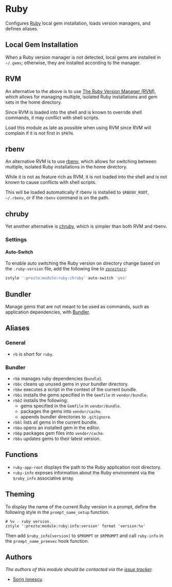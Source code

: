 Ruby
====

Configures [Ruby][1] local gem installation, loads version managers, and defines
aliases.

Local Gem Installation
----------------------

When a Ruby version manager is not detected, local gems are installed in
`~/.gems`; otherwise, they are installed according to the manager.

RVM
---

An alternative to the above is to use [The Ruby Version Manager (RVM)][2], which
allows for managing multiple, isolated Ruby installations and gem sets in the
home directory.

Since RVM is loaded into the shell and is known to override shell commands, it
may conflict with shell scripts.

Load this module as late as possible when using RVM since RVM will complain if
it is not first in `$PATH`.

rbenv
-----

An alternative RVM is to use [rbenv][3], which allows for switching between
multiple, isolated Ruby installations in the home directory.

While it is not as feature rich as RVM, it is not loaded into the shell and is
not known to cause conflicts with shell scripts.

This will be loaded automatically if rbenv is installed to `$RBENV_ROOT`,
`~/.rbenv`, or if the `rbenv` command is on the path.

chruby
------

Yet another alternative is [chruby][4], which is simpler than both RVM and
rbenv.

### Settings

#### Auto-Switch

To enable auto switching the Ruby version on directory change based on the
`.ruby-version` file, add the following line to [`zpreztorc`][5]:

```sh
zstyle ':prezto:module:ruby:chruby' auto-switch 'yes'
```

Bundler
-------

Manage gems that are not meant to be used as commands, such as application
dependencies, with [Bundler][6].

Aliases
-------

### General

  - `rb` is short for `ruby`.

### Bundler

  - `rbb` manages ruby dependencies (`bundle`).
  - `rbbc` cleans up unused gems in your bundler directory.
  - `rbbe` executes a script in the context of the current bundle.
  - `rbbi` installs the gems specified in the `Gemfile` in `vendor/bundle`.
  - `rbbI` installs the following:
    - gems specified in the `Gemfile` in `vendor/bundle`.
    - packages the gems into `vendor/cache`.
    - appends bundler directories to  `.gitignore`.
  - `rbbl` lists all gems in the current bundle.
  - `rbbo` opens an installed gem in the editor.
  - `rbbp` packages gem files into `vendor/cache`.
  - `rbbu` updates gems to their latest version.

Functions
---------

  - `ruby-app-root` displays the path to the Ruby application root directory.
  - `ruby-info` exposes information about the Ruby environment via the
    `$ruby_info` associative array.

Theming
-------

To display the name of the current Ruby version in a prompt, define the
following style in the `prompt_name_setup` function.

    # %v - ruby version.
    zstyle ':prezto:module:ruby:info:version' format 'version:%v'

Then add `$ruby_info[version]` to `$PROMPT` or `$RPROMPT` and call
`ruby-info` in the `prompt_name_preexec` hook function.

Authors
-------

*The authors of this module should be contacted via the [issue tracker][7].*

  - [Sorin Ionescu](https://github.com/sorin-ionescu)

[1]: http://www.ruby-lang.org
[2]: https://rvm.io
[3]: https://github.com/sstephenson/rbenv
[4]: https://github.com/postmodern/chruby
[5]: https://github.com/sorin-ionescu/prezto/blob/master/runcoms/zpreztorc
[6]: http://gembundler.com
[7]: https://github.com/sorin-ionescu/prezto/issues
